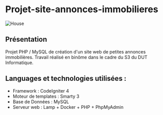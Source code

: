 # Projet-site-annonces-immobilieres

![House](https://image.freepik.com/free-vector/house-rent-flat-design_23-2147775605.jpg)

## Présentation
Projet PHP / MySQL de création d'un site web de petites annonces immobilières. Travail réalisé en binôme dans le cadre du S3 du DUT Informatique. 

## Languages et technologies utilisées :
- Framework : CodeIgniter 4
- Moteur de templates : Smarty 3
- Base de Données : MySQL
- Serveur web : Lamp + Docker + PHP + PhpMyAdmin
